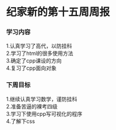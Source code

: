 # 纪家新的第十五周周报
### 学习内容  
1.认真学习了高代，以防挂科  
2.学习了html的很多使用方法  
3.确定了cpp课设的方向  
4.复习了cpp面向对象
### 下周目标  
1.继续认真学习数学，谨防挂科  
2.准备苦逼的裸考四级  
3.学习下使用cpp写可视化的程序  
4.了解下css

